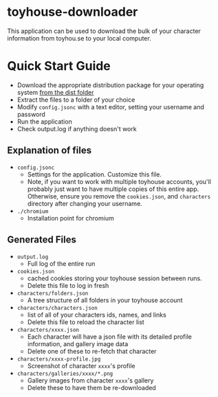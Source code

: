# toyhouse-downloader

This application can be used to download the bulk of your character
information from toyhou.se to your local computer.

# Quick Start Guide

- Download the appropriate distribution package for your operating system [from the dist folder](https://github.com/Provinite/toyhouse-downloader/tree/main/dist)
- Extract the files to a folder of your choice
- Modify `config.jsonc` with a text editor, setting your username and password
- Run the application
- Check output.log if anything doesn't work

## Explanation of files

- `config.jsonc`
  - Settings for the application. Customize this file.
  - Note, if you want to work with multiple toyhouse accounts, you'll probably just want
    to have multiple copies of this entire app. Otherwise, ensure you remove the `cookies.json`,
    and `characters` directory after changing your username.
- `./chromium`
  - Installation point for chromium

## Generated Files

- `output.log`
  - Full log of the entire run
- `cookies.json`
  - cached cookies storing your toyhouse session between runs.
  - Delete this file to log in fresh
- `characters/folders.json`
  - A tree structure of all folders in your toyhouse account
- `characters/characters.json`
  - list of all of your characters ids, names, and links
  - Delete this file to reload the character list
- `characters/xxxx.json`
  - Each character will have a json file with its detailed profile information, and gallery image data
  - Delete one of these to re-fetch that character
- `characters/xxxx-profile.jpg`
  - Screenshot of character `xxxx`'s profile
- `characters/galleries/xxxx/*.png`
  - Gallery images from character `xxxx`'s gallery
  - Delete these to have them be re-downloaded
